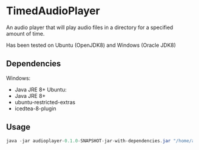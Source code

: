 # TimedAudioPlayer
An audio player that will play audio files in a directory for a specified amount of time.

Has been tested on Ubuntu (OpenJDK8) and Windows (Oracle JDK8)

## Dependencies
Windows:
 * Java JRE 8+
Ubuntu:
 * Java JRE 8+
 * ubuntu-restricted-extras
 * icedtea-8-plugin

## Usage
```java
java -jar audioplayer-0.1.0-SNAPSHOT-jar-with-dependencies.jar "/home/ambauma/Music/Audiobooks/AudiobookSeries" 60000
```